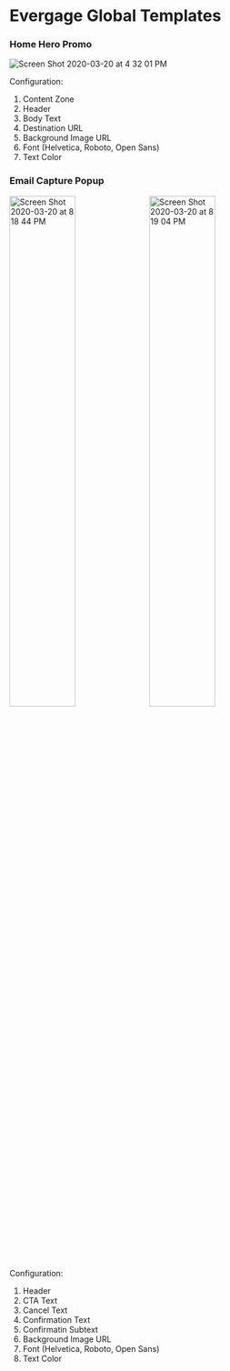 # Evergage Global Templates

### Home Hero Promo
![Screen Shot 2020-03-20 at 4 32 01 PM](https://user-images.githubusercontent.com/32201252/77213621-adcb3280-6ac8-11ea-94ec-7c049b775d8c.png)

Configuration: 
1. Content Zone
1. Header
1. Body Text
1. Destination URL
1. Background Image URL
1. Font (Helvetica, Roboto, Open Sans)
1. Text Color

### Email Capture Popup
<img width="48%" alt="Screen Shot 2020-03-20 at 8 18 44 PM" src="https://user-images.githubusercontent.com/32201252/77218651-d49a6080-6aea-11ea-93f4-1149febfeaa4.png">

<img width="48%" alt="Screen Shot 2020-03-20 at 8 19 04 PM" src="https://user-images.githubusercontent.com/32201252/77218652-d6642400-6aea-11ea-882b-cdc85ca2397a.png">

Configuration: 
1. Header
1. CTA Text
1. Cancel Text
1. Confirmation Text
1. Confirmatin Subtext
1. Background Image URL
1. Font (Helvetica, Roboto, Open Sans)
1. Text Color

